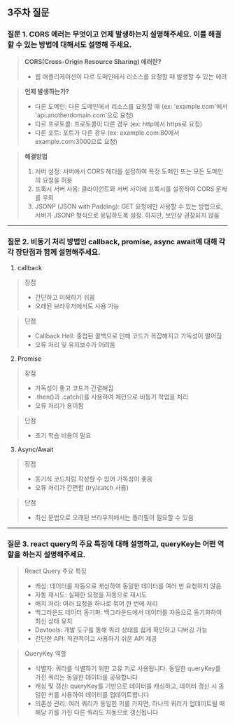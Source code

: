 ## 3주차 질문

### 질문 1. CORS 에러는 무엇이고 언제 발생하는지 설명해주세요. 이를 해결할 수 있는 방법에 대해서도 설명해 주세요.

> **CORS(Cross-Origin Resource Sharing) 에러란?**
> - 웹 애플리케이션이 다르 도메인에서 리소스를 요청할 때 발생할 수 있는 에러

> **언제 발생하는가?**
> - 다른 도메인: 다른 도메인에서 리소스를 요청할 때 (ex: 'example.com'에서 'api.anotherdomain.com'으로 요청)
> - 다르 프로토콜: 프로토콜이 다른 경우 (ex: http에서 https로 요청)
> - 다른 포트: 포트가 다른 경우 (ex: example.com:80에서 example.com:3000으로 요청)

> **해결방법**
> 1. 서버 설정: 서버에서 CORS 헤더를 설정하여 특정 도메인 또는 모든 도메인의 요청을 허용
> 2. 프록시 서버 사용: 클라이언트와 서버 사이에 프록시를 설정하여 CORS 문제를 우회
> 3. JSONP (JSON with Padding): GET 요청에만 사용할 수 있는 방법으로, 서버가 JSONP 형식으로 응답하도록 설정. 하지만, 보안상 권장되지 않음

---

### 질문 2. 비동기 처리 방법인 callback, promise, async await에 대해 각각 장단점과 함께 설명해주세요.
1. callback

> 장점
> - 간단하고 이해하기 쉬움
> - 오래된 브라우저에서도 사용 가능

> 단점 
> - Callback Hell: 중첩된 콜백으로 인해 코드가 복잡해지고 가독성이 떨어짐
> - 오류 처리 및 유지보수가 어려움

2. Promise

> 장점
> - 가독성이 좋고 코드가 간결해짐
> - .then()과 .catch()를 사용하여 체인으로 비동기 작업을 처리
> - 오류 처리가 용이함

> 단점
> - 초기 학습 비용이 필요

3. Async/Await

> 장점
> - 동기식 코드처럼 작성할 수 있어 가독성이 좋음
> - 오류 처리가 간편함 (try/catch 사용)

> 단점
> - 최신 문법으로 오래된 브라우저에서는 폴리필이 필요할 수 있음

---

### 질문 3. react query의 주요 특징에 대해 설명하고, queryKey는 어떤 역할을 하는지 설명해주세요.
> React Query 주요 특징
> - 캐싱: 데이터를 자동으로 캐싱하여 동일한 데이터를 여러 번 요청하지 않음
> - 자동 재시도: 실패한 요청을 자동으로 재시도
> - 배치 처리: 여러 요청을 하나로 묶어 한 번에 처리
> - 백그라운드 데이터 동기화: 백그라운드에서 데이터를 자동으로 동기화하여 최신 상태 유지
> - Devtools: 개발 도구를 통해 쿼리 상태를 쉽게 확인하고 디버깅 가능
> - 간단한 API: 직관적이고 사용하기 쉬운 API 제공

> QueryKey 역할
> - 식별자: 쿼리를 식별하기 위한 고유 키로 사용됩니다. 동일한 queryKey를 가진 쿼리는 동일한 데이터를 공유합니다
> - 캐싱 및 갱신: queryKey를 기반으로 데이터를 캐싱하고, 데이터 갱신 시 동일한 키를 사용하여 데이터를 업데이트합니다
> - 의존성 관리: 여러 쿼리가 동일한 키를 가지면, 하나의 쿼리가 업데이트될 때 해당 키를 가진 다른 쿼리도 자동으로 갱신됩니다
